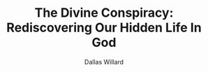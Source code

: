 ---
author: "Dallas Willard"
title: "The Divine Conspiracy: Rediscovering Our Hidden Life In God"
publisher: "Harper"
links:
  amazon: "https://www.amazon.com/Divine-Conspiracy-Rediscovering-Hidden-Life/dp/0060693339"
authorCitation: "Willard, D."
year: "1998"
---